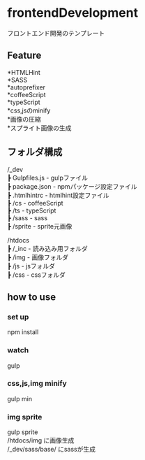 # frontendDevelopment  
フロントエンド開発のテンプレート  
  
  
## Feature  
*HTMLHint  
*SASS  
*autoprefixer  
*coffeeScript  
*typeScript  
*css,jsのminify  
*画像の圧縮  
*スプライト画像の生成  
  
  
## フォルダ構成  
/_dev  
┣ Gulpfiles.js - gulpファイル  
┣ package.json - npmパッケージ設定ファイル  
┣ .htmlhintrc  - htmlhint設定ファイル  
┣ /cs          - coffeeScript  
┣ /ts          - typeScript  
┣ /sass        - sass  
┣ /sprite      - sprite元画像  
  
/htdocs  
┣ /_inc - 読み込み用フォルダ  
┣ /img  - 画像フォルダ  
┣ /js   - jsフォルダ  
┣ /css  - cssフォルダ  
  
  
## how to use  
### set up  
npm install  

### watch  
gulp  
  
### css,js,img minify  
gulp min  
  
### img sprite  
gulp sprite  
/htdocs/img に画像生成  
/_dev/sass/base/ にsassが生成  
  
  